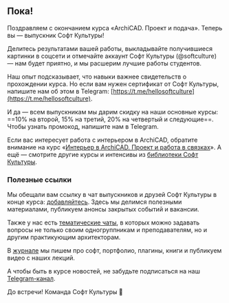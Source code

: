 ## Пока!

Поздравляем с окончанием курса «ArchiCAD. Проект и подача». Теперь вы — выпускник Софт Культуры!

Делитесь результатами вашей работы, выкладывайте получившиеся картинки в соцсети и отмечайте аккаунт Софт Культуры (@softculture) — нам будет приятно, и мы расшерим лучшие работы студентов.

Наш опыт подсказывает, что навыки важнее свидетельств о прохождении курса. Но если вам нужен сертификат от Софт Культуры, напишите нам об этом в Telegram: [https://t.me/hellosoftculture](https://t.me/hellosoftculture).

И да — всем выпускникам мы дарим скидку на наши основные курсы: ==10% на второй, 15% на третий, 20% на четвертый и следующие==. Чтобы узнать промокод, напишите нам в Telegram.

Если вас интересует работа с интерьером в ArchiCAD, обратите внимание на курс «[Интерьер в ArchiCAD. Проект и работа в связках](https://softculture.cc/courses/interior-design/archicad-interiors)». А ещё — смотрите другие курсы и интенсивы из [библиотеки Софт Культуры](https://softculture.cc/library).

### Полезные ссылки

Мы обещали вам ссылку в чат выпускников и друзей Софт Культуры в конце курса: [добавляйтесь](https://t.me/+V-vYoA2OPRg4tPsm). Здесь мы делимся полезными материалами, публикуем анонсы закрытых событий и вакансии.

Также у нас есть [тематические чаты](https://t.me/softculture/3474), в которых можно задавать вопросы не только своим одногруппникам и преподавателям, но и другим практикующим архитекторам.

В [журнале](https://softculture.cc/blog/) мы пишем про софт, портфолио, плагины, книги и публикуем видео с наших лекций. 

А чтобы быть в курсе новостей, не забудьте подписаться на наш [Telegram-канал](https://t.me/softculture). 

До встречи!
Команда Софт Культуры 
🖤